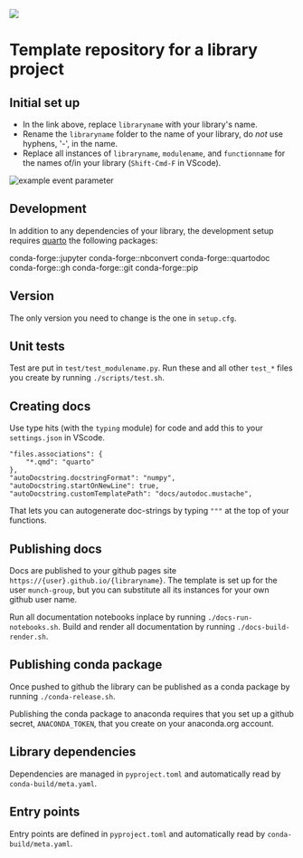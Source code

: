
![](https://github.com/munch-group/chrom-windows/actions/workflows/quarto-publish.yml/badge.svg?event=push)

# Template repository for a library project

## Initial set up

- In the link above, replace `libraryname` with your library's name.
- Rename the `libraryname` folder to the name of your library, do *not* use hyphens, '-', in the name. 
- Replace all instances of `libraryname`, `modulename`, and `functionname` for the names of/in your library (`Shift-Cmd-F` in VScode). 

![example event parameter](https://github.com/munch-group/libraryname/actions/workflows/quarto-publish.yml/badge.svg?event=push)

## Development

In addition to any dependencies of your library, the development setup requires [quarto](https://quarto.org) the following packages:

conda-forge::jupyter
conda-forge::nbconvert
conda-forge::quartodoc 
conda-forge::gh
conda-forge::git
conda-forge::pip

## Version

The only version you need to change is the one in `setup.cfg`.

## Unit tests

Test are put in `test/test_modulename.py`. Run these and all other `test_*` files you create by running `./scripts/test.sh`.

## Creating docs

Use type hits (with the `typing` module) for code and add this to your `settings.json` in VScode.

```
"files.associations": {
    "*.qmd": "quarto"
},
"autoDocstring.docstringFormat": "numpy",
"autoDocstring.startOnNewLine": true,
"autoDocstring.customTemplatePath": "docs/autodoc.mustache",
```

That lets you can autogenerate doc-strings by typing `"""` at the top of your functions.

## Publishing docs

Docs are published to your github pages site `https://{user}.github.io/{libraryname}`. The template is set up for the user `munch-group`, but you can substitute all its instances for your own github user name.

Run all documentation notebooks inplace by running `./docs-run-notebooks.sh`. Build and render all documentation by running `./docs-build-render.sh`.

## Publishing conda package

Once pushed to github the library can be published as a conda package by running `./conda-release.sh`.

Publishing the conda package to anaconda requires that you set up a github secret, `ANACONDA_TOKEN`, that you create on your anaconda.org account.

## Library dependencies

Dependencies are managed in `pyproject.toml` and automatically read by `conda-build/meta.yaml`.

## Entry points

Entry points are defined in `pyproject.toml` and automatically read by `conda-build/meta.yaml`.